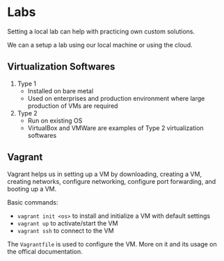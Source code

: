 # Labs

Setting a local lab can help with practicing own custom solutions.

We can a setup a lab using our local machine or using the cloud.

## Virtualization Softwares

1. Type 1
	- Installed on bare metal
	- Used on enterprises and production environment where large production of VMs are required
2. Type 2
	- Run on existing OS
	- VirtualBox and VMWare are examples of Type 2 virtualization softwares

## Vagrant

Vagrant helps us in setting up a VM by downloading, creating a VM, creating networks, configure networking, configure port forwarding, and booting up a VM.

Basic commands:

- `vagrant init <os>` to install and initialize a VM with default settings
- `vagrant up` to activate/start the VM
- `vagrant ssh` to connect to the VM

The `Vagrantfile` is used to configure the VM. More on it and its usage on the offical documentation.
